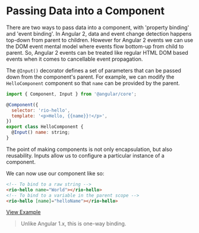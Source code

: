 # Passing Data into a Component

There are two ways to pass data into a component, with 'property binding' and 'event binding'. In Angular 2, data and event change detection happens top-down from parent to children. However for Angular 2 events we can use the DOM event mental model where events flow bottom-up from child to parent. So, Angular 2 events can be treated like regular HTML DOM based events when it comes to cancellable event propagation.

The `@Input()` decorator defines a set of parameters that can be passed down from the component's parent. For example, we can modify the `HelloComponent` component so that `name` can be provided by the parent.

```js
import { Component, Input } from '@angular/core';

@Component({
  selector: 'rio-hello',
  template: '<p>Hello, {{name}}!</p>',
})
export class HelloComponent {
  @Input() name: string;
}
```

The point of making components is not only encapsulation, but also reusability. Inputs allow us to configure a particular instance of a component.

We can now use our component like so:

```html
<!-- To bind to a raw string -->
<rio-hello name="World"></rio-hello>
<!-- To bind to a variable in the parent scope -->
<rio-hello [name]="helloName"></rio-hello>
```
[View Example](http://plnkr.co/edit/LEtEN9?p=preview)

>Unlike Angular 1.x, this is one-way binding.
